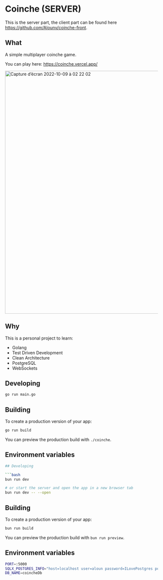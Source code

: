 # Coinche (SERVER)

This is the server part, the client part can be found here https://github.com/Alounv/coinche-front.

## What

A simple multiplayer coinche game. 

You can play here: https://coinche.vercel.app/

<img width="800" alt="Capture d’écran 2022-10-09 à 02 22 02" src="https://user-images.githubusercontent.com/34238160/194732034-793d1e95-4382-4cb2-838c-ab772d65fb25.png">

## Why

This is a personal project to learn:
- Golang
- Test Driven Development
- Clean Architecture
- PostgreSQL
- WebSockets

## Developing

```bash
go run main.go
```

## Building

To create a production version of your app:

```bash
go run build
```

You can preview the production build with `./coinche`.

## Environment variables
```bash
## Developing

```bash
bun run dev

# or start the server and open the app in a new browser tab
bun run dev -- --open
```

## Building

To create a production version of your app:

```bash
bun run build
```

You can preview the production build with `bun run preview`.

## Environment variables
```bash
PORT=:5000
SQLX_POSTGRES_INFO="host=localhost user=aloun password=ILovePostgres port=5432"
DB_NAME=coincheDb
```
